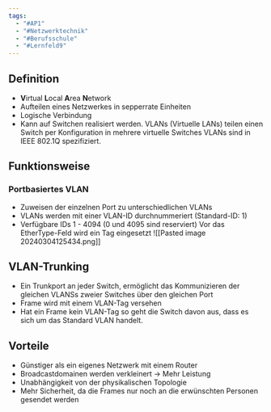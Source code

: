 ```yaml
---
tags:
  - "#AP1"
  - "#Netzwerktechnik"
  - "#Berufsschule"
  - "#Lernfeld9"
---
```

## Definition
+ **V**irtual **L**ocal **A**rea **N**etwork
+ Aufteilen eines Netzwerkes in sepperrate Einheiten
+ Logische Verbindung
+ Kann auf Switchen realisiert werden.
VLANs (Virtuelle LANs) teilen einen Switch per Konfiguration in mehrere virtuelle Switches
VLANs sind in IEEE 802.1Q spezifiziert.

## Funktionsweise
### Portbasiertes VLAN
+ Zuweisen der einzelnen Port zu unterschiedlichen VLANs
+ VLANs werden mit einer VLAN-ID durchnummeriert (Standard-ID: 1)
+ Verfügbare IDs 1 - 4094 (0 und 4095 sind reserviert)
Vor das EtherType-Feld wird ein Tag eingesetzt
![[Pasted image 20240304125434.png]]

## VLAN-Trunking
+ Ein Trunkport an jeder Switch, ermöglicht das Kommunizieren der gleichen VLANSs zweier Switches über den gleichen Port
+ Frame wird mit einem VLAN-Tag versehen 
+ Hat ein Frame kein VLAN-Tag so geht die Switch davon aus, dass es sich um das Standard VLAN handelt.

## Vorteile
+ Günstiger als ein eigenes Netzwerk mit einem Router
+ Broadcastdomainen werden verkleinert -> Mehr Leistung
+ Unabhängigkeit von der physikalischen Topologie
+ Mehr Sicherheit, da die Frames nur noch an die erwünschten Personen gesendet werden